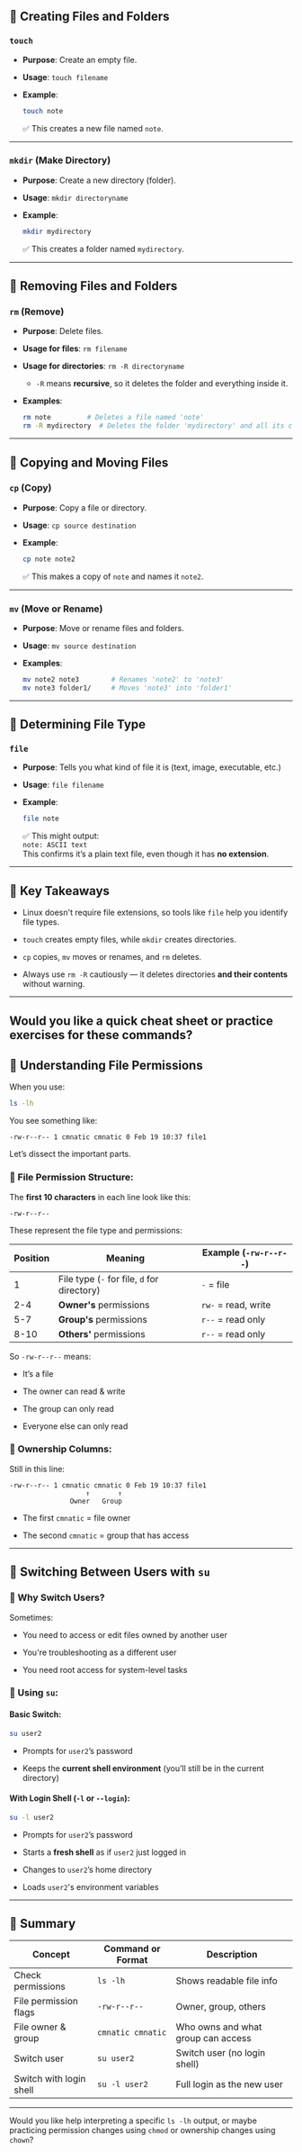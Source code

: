 

## 🔹 **Creating Files and Folders**

### `touch`

- **Purpose**: Create an empty file.
    
- **Usage**: `touch filename`
    
- **Example**:
    
    ```bash
    touch note
    ```
    
    ✅ This creates a new file named `note`.
    

---

### `mkdir` (Make Directory)

- **Purpose**: Create a new directory (folder).
    
- **Usage**: `mkdir directoryname`
    
- **Example**:
    
    ```bash
    mkdir mydirectory
    ```
    
    ✅ This creates a folder named `mydirectory`.
    

---

## 🔹 **Removing Files and Folders**

### `rm` (Remove)

- **Purpose**: Delete files.
    
- **Usage for files**: `rm filename`
    
- **Usage for directories**: `rm -R directoryname`
    
    - `-R` means **recursive**, so it deletes the folder and everything inside it.
        
- **Examples**:
    
    ```bash
    rm note         # Deletes a file named 'note'
    rm -R mydirectory  # Deletes the folder 'mydirectory' and all its contents
    ```
    

---

## 🔹 **Copying and Moving Files**

### `cp` (Copy)

- **Purpose**: Copy a file or directory.
    
- **Usage**: `cp source destination`
    
- **Example**:
    
    ```bash
    cp note note2
    ```
    
    ✅ This makes a copy of `note` and names it `note2`.
    

---

### `mv` (Move or Rename)

- **Purpose**: Move or rename files and folders.
    
- **Usage**: `mv source destination`
    
- **Examples**:
    
    ```bash
    mv note2 note3        # Renames 'note2' to 'note3'
    mv note3 folder1/     # Moves 'note3' into 'folder1'
    ```
    

---

## 🔹 **Determining File Type**

### `file`

- **Purpose**: Tells you what kind of file it is (text, image, executable, etc.)
    
- **Usage**: `file filename`
    
- **Example**:
    
    ```bash
    file note
    ```
    
    ✅ This might output:  
    `note: ASCII text`  
    This confirms it’s a plain text file, even though it has **no extension**.
    

---

## 🔹 **Key Takeaways**

- Linux doesn't require file extensions, so tools like `file` help you identify file types.
    
- `touch` creates empty files, while `mkdir` creates directories.
    
- `cp` copies, `mv` moves or renames, and `rm` deletes.
    
- Always use `rm -R` cautiously — it deletes directories **and their contents** without warning.
    

---

Would you like a quick cheat sheet or practice exercises for these commands?
---

## 🔐 **Understanding File Permissions**

When you use:

```bash
ls -lh
```

You see something like:

```
-rw-r--r-- 1 cmnatic cmnatic 0 Feb 19 10:37 file1
```

Let’s dissect the important parts.

### 🧩 File Permission Structure:

The **first 10 characters** in each line look like this:

```
-rw-r--r--
```

These represent the file type and permissions:

|Position|Meaning|Example (`-rw-r--r--`)|
|---|---|---|
|1|File type (`-` for file, `d` for directory)|`-` = file|
|2-4|**Owner's** permissions|`rw-` = read, write|
|5-7|**Group's** permissions|`r--` = read only|
|8-10|**Others'** permissions|`r--` = read only|

So `-rw-r--r--` means:

- It’s a file
    
- The owner can read & write
    
- The group can only read
    
- Everyone else can only read
    

### 👥 Ownership Columns:

Still in this line:

```
-rw-r--r-- 1 cmnatic cmnatic 0 Feb 19 10:37 file1
                   ↑       ↑
               Owner   Group
```

- The first `cmnatic` = file owner
    
- The second `cmnatic` = group that has access
    

---

## 🔁 **Switching Between Users with `su`**

### 🔑 Why Switch Users?

Sometimes:

- You need to access or edit files owned by another user
    
- You're troubleshooting as a different user
    
- You need root access for system-level tasks
    

### 👤 Using `su`:

#### Basic Switch:

```bash
su user2
```

- Prompts for `user2`’s password
    
- Keeps the **current shell environment** (you’ll still be in the current directory)
    

#### With Login Shell (`-l` or `--login`):

```bash
su -l user2
```

- Prompts for `user2`’s password
    
- Starts a **fresh shell** as if `user2` just logged in
    
- Changes to `user2`’s home directory
    
- Loads `user2`'s environment variables
    

---

## 📌 Summary

|Concept|Command or Format|Description|
|---|---|---|
|Check permissions|`ls -lh`|Shows readable file info|
|File permission flags|`-rw-r--r--`|Owner, group, others|
|File owner & group|`cmnatic cmnatic`|Who owns and what group can access|
|Switch user|`su user2`|Switch user (no login shell)|
|Switch with login shell|`su -l user2`|Full login as the new user|

---

Would you like help interpreting a specific `ls -lh` output, or maybe practicing permission changes using `chmod` or ownership changes using `chown`?